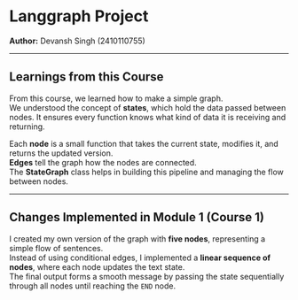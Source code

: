 # Langgraph Project

**Author:** Devansh Singh (2410110755)

---

## Learnings from this Course

From this course, we learned how to make a simple graph.  
We understood the concept of **states**, which hold the data passed between nodes. It ensures every function knows what kind of data it is receiving and returning.  

Each **node** is a small function that takes the current state, modifies it, and returns the updated version.  
**Edges** tell the graph how the nodes are connected.  
The **StateGraph** class helps in building this pipeline and managing the flow between nodes.

---

## Changes Implemented in Module 1 (Course 1)

I created my own version of the graph with **five nodes**, representing a simple flow of sentences.  
Instead of using conditional edges, I implemented a **linear sequence of nodes**, where each node updates the text state.  
The final output forms a smooth message by passing the state sequentially through all nodes until reaching the `END` node.
